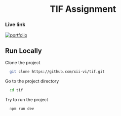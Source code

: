 <h1 align="center" style="font-weight: bold"> TIF Assignment </h1>

### Live link   
[![portfolio](https://img.shields.io/badge/FOOD_E_TIF-000?style=for-the-badge&logo=ko-fi&logoColor=white)](https://tif-peach.vercel.app/)

## Run Locally

Clone the project

```bash
  git clone https://github.com/xii-vi/tif.git
```

Go to the project directory

```bash
  cd tif
```
Try to run the project

```bash
  npm run dev
```
